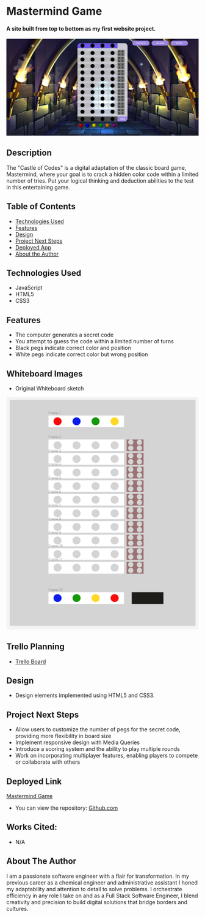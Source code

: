 # Mastermind Game

#### A site built from top to bottom as my first website project. 
<img src="assets/mainpage.png" alt="Main Page Screen"/>

## Description
The "Castle of Codes" is a digital adaptation of the classic board game, Mastermind, where your goal is to crack a hidden color code within a limited number of tries. Put your logical thinking and deduction abilities to the test in this entertaining game.

## Table of Contents
* [Technologies Used](#technologiesused)
* [Features](#features)
* [Design](#design)
* [Project Next Steps](#nextsteps)
* [Deployed App](#deployment)
* [About the Author](#author)

## <a name="technologiesused"></a>Technologies Used
* JavaScript
* HTML5
* CSS3

## Features
* The computer generates a secret code
* You attempt to guess the code within a limited number of turns
* Black pegs indicate correct color and position
* White pegs indicate correct color but wrong position

## Whiteboard Images
* Original Whiteboard sketch
<img src="assets/wireframe.png" alt="Original Sketch"/>

## Trello Planning
* [Trello Board](https://trello.com/b/sVKYwSkT/mastermind-project)

## <a name="design"></a>Design
* Design elements implemented using HTML5 and CSS3. 


## <a name="nextsteps"></a>Project Next Steps
* Allow users to customize the number of pegs for the secret code, providing more flexibility in board size
* Implement responsive design with Media Queries
* Introduce a scoring system and the ability to play multiple rounds
* Work on incorporating multiplayer features, enabling players to compete or collaborate with others

## <a name="deployment"></a>Deployed Link
[Mastermind Game](https://karolbgm.github.io/mastermind-project/)

* You can view the repository:
[Github.com](https://github.com/karolbgm/mastermind-project)
    
## Works Cited:
* N/A

## <a name="author"></a>About The Author
I am a passionate software engineer with a flair for transformation. In my previous career as a chemical engineer and administrative assistant I honed my adaptability and attention to detail to solve problems. I orchestrate efficiency in any role I take on and as a Full Stack Software Engineer, I blend creativity and precision to build digital solutions that bridge borders and cultures.